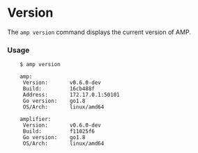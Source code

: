 # Version

The `amp version` command displays the current version of AMP.

### Usage

```
    $ amp version

    amp:
     Version:       v0.6.0-dev
     Build:         16cb488f
     Address:       172.17.0.1:50101
     Go version:    go1.8
     OS/Arch:       linux/amd64

    amplifier:
     Version:       v0.6.0-dev
     Build:         f11025f6
     Go version:    go1.8
     OS/Arch:       linux/amd64
```
